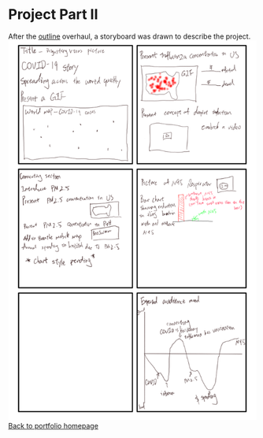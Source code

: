 # Project Part II  
After the [outline](https://barrychen825.github.io/chen-portfolio/final_project.html) overhaul, a storyboard was drawn to describe the project.  
  ![data1](storyboard_1.png)  
[Back to portfolio homepage](https://barrychen825.github.io/chen-portfolio/)
